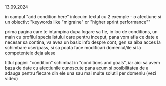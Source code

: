 13.09.2024

in campul "add condition here" inlocuim textul cu 2 exemple - o afectiune si un obiectiv:
"keywords like "migraine" or "higher sprint performance""

prima pagina care te intampina dupa logare sa fie, in loc de conditions, un main  cu profilul specialistului
care pentru inceput, pana vom afla ce date e necesar sa contina, va avea un basic info despre cont,
gen sa aiba acces la schimbare user/pass, si sa poata face modificari domeniul/ile si la competentele deja alese

titlul paginii "condition" schimbat in "conditions and goals", iar aici sa avem baza de date cu afectiunile cunoscute pana
acum si posibilitatea de a adauga pentru fiecare din ele una sau mai multe solutii per domeniu (vezi video)

